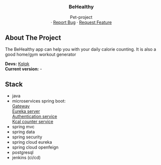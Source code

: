 <div align="center">
  <h3 align="center">BeHealthy</h3>

  <p align="center">
    Pet-project
    <br />
    ·
    <a href="https://github.com/kqlqk/list_TODO/issues">Report Bug</a>
    ·
    <a href="https://github.com/kqlqk/list_TODO/issues">Request Feature</a>
  </p>
</div>

## About The Project
The BeHealthy app can help you with your daily calorie counting.
It is also a good home/gym workout generator

<b>Devs:</b> <a href="https://github.com/kqlqk">Kqlqk</a> <br/>
<b>Current version:</b> - <br/>

## Stack
- java
- microservices spring boot:
  <br><a href="https://github.com/kqlqk/BeHealthy_Gateway">Gateway</a>
  <br><a href="https://github.com/kqlqk/BeHealthy_EurekaServer">Eureka server</a>
  <br><a href="https://github.com/kqlqk/BeHealthy_AuthenticationService">Authentication service</a>
  <br><a href="https://github.com/kqlqk/BeHealthy_KcalCounterService">Kcal counter service</a> <br/>
- spring mvc
- spring data
- spring security
- spring cloud eureka
- spring cloud openfeign
- postgresql
- jenkins (ci/cd)

